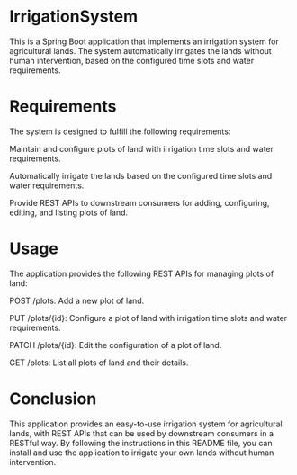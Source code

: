 # IrrigationSystem

This is a Spring Boot application that implements an irrigation system for agricultural lands. The system automatically irrigates the lands without human intervention, based on the configured time slots and water requirements.

# Requirements

The system is designed to fulfill the following requirements:

Maintain and configure plots of land with irrigation time slots and water requirements.

Automatically irrigate the lands based on the configured time slots and water requirements.

Provide REST APIs to downstream consumers for adding, configuring, editing, and listing plots of land.



# Usage

The application provides the following REST APIs for managing plots of land:

POST /plots: Add a new plot of land.

PUT /plots/{id}: Configure a plot of land with irrigation time slots and water requirements.

PATCH /plots/{id}: Edit the configuration of a plot of land.

GET /plots: List all plots of land and their details.

# Conclusion

This application provides an easy-to-use irrigation system for agricultural lands, with REST APIs that can be used by downstream consumers in a RESTful way. By following the instructions in this README file, you can install and use the application to irrigate your own lands without human intervention.
